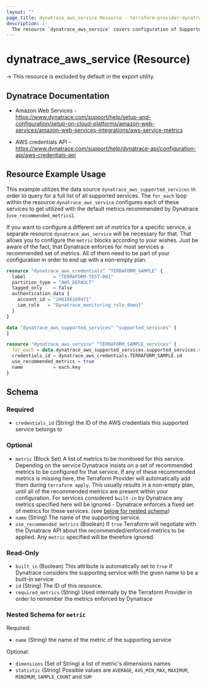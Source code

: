 ```yaml
---
layout: ""
page_title: dynatrace_aws_service Resource - terraform-provider-dynatrace"
description: |-
  The resource `dynatrace_aws_service` covers configuration of Supported Services for AWS credentials
---
```


# dynatrace_aws_service (Resource)

-> This resource is excluded by default in the export utility.

## Dynatrace Documentation

- Amazon Web Services - https://www.dynatrace.com/support/help/setup-and-configuration/setup-on-cloud-platforms/amazon-web-services/amazon-web-services-integrations/aws-service-metrics

- AWS credentials API - https://www.dynatrace.com/support/help/dynatrace-api/configuration-api/aws-credentials-api

## Resource Example Usage

This example utilizes the data source `dynatrace_aws_supported_services` in order to query for a full list of all supported services.
The `for_each` loop within the resource `dynatrace_aws_service` configures each of these services to get utilized with the default metrics recommended by Dynatrace (`use_recommended_metrics`).

If you want to configure a different set of metrics for a specific service, a separate resource `dynatrace_aws_service` will be necessary for that. That allows you to configure the `metric` blocks according to your wishes.
Just be aware of the fact, that Dynatrace enforces for most services a recommended set of metrics. All of them need to be part of your configuration in order to end up with a non-empty plan.

```terraform
resource "dynatrace_aws_credentials" "TERRAFORM_SAMPLE" {
  label          = "TERRAFORM-TEST-001"
  partition_type = "AWS_DEFAULT"
  tagged_only    = false
  authentication_data {
    account_id = "246186168471"
    iam_role   = "Dynatrace_monitoring_role_demo1"
  }
}

data "dynatrace_aws_supported_services" "supported_services" {    
}

resource "dynatrace_aws_service" "TERRAFORM_SAMPLE_services" {
  for_each = data.dynatrace_aws_supported_services.supported_services.services
  credentials_id = dynatrace_aws_credentials.TERRAFORM_SAMPLE.id
  use_recommended_metrics = true
  name           = each.key
}
```

<!-- schema generated by tfplugindocs -->
## Schema

### Required

- `credentials_id` (String) the ID of the AWS credentials this supported service belongs to

### Optional

- `metric` (Block Set) A list of metrics to be monitored for this service. Depending on the service Dynatrace insists on a set of recommended metrics to be configured for that service. If any of these recommended metrics is missing here, the Terraform Provider will automatically add them during `terraform apply`. This usually results in a non-empty plan, until all of the recommended metrics are present within your configuration. For services considered `built-in` by Dynatrace any metrics specified here will be ignored - Dynatrace enforces a fixed set of metrics for these services. (see [below for nested schema](#nestedblock--metric))
- `name` (String) The name of the supporting service.
- `use_recommended_metrics` (Boolean) If `true` Terraform will negotiate with the Dynatrace API about the recommended/enforced metrics to be applied. Any `metric` specified will be therefore ignored.

### Read-Only

- `built_in` (Boolean) This attribute is automatically set to `true` if Dynatrace considers the supporting service with the given name to be a built-in service
- `id` (String) The ID of this resource.
- `required_metrics` (String) Used internally by the Terraform Provider in order to remember the metrics enforced by Dynatrace

<a id="nestedblock--metric"></a>
### Nested Schema for `metric`

Required:

- `name` (String) the name of the metric of the supporting service

Optional:

- `dimensions` (Set of String) a list of metric's dimensions names
- `statistic` (String) Possible values are `AVERAGE`, `AVG_MIN_MAX`, `MAXIMUM`, `MINIMUM`, `SAMPLE_COUNT` and `SUM`
 
